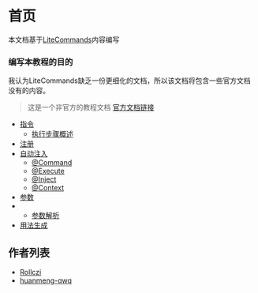 # 首页

本文档基于[LiteCommands](https://github.com/Rollczi/LiteCommands)内容编写

### 编写本教程的目的
我认为LiteCommands缺乏一份更细化的文档，所以该文档将包含一些官方文档没有的内容。

> 这是一个非官方的教程文档 [官方文档链接](https://litedevelopers.rollczi.dev/introdution.html)

* [指令](/command/)
  * [执行步骤概述](/command/steps)
* [注册](/register/)
* [自动注入](/inject/)
  * [@Command](/inject/command)
  * [@Execute](/inject/execute)
  * [@Inject](/inject/inject)
  * [@Context](/inject/context)
* [参数](/argument/)
* * [参数解析](/parser/)
* [用法生成](/invalidusage/)


## 作者列表
- [Rollczi](https://github.com/Rollczi)
- [huanmeng-qwq](https://github.com/huanmeng-qwq)
